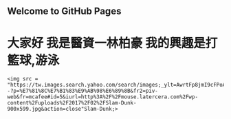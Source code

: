 ## Welcome to GitHub Pages
<h1>
  大家好 我是醫資一林柏豪
  我的興趣是打籃球,游泳
  </h1>
    
    <img src = "https://tw.images.search.yahoo.com/search/images;_ylt=AwrtFp8jmI9cFPoAsq1r1gt.;_ylu=X3oDMTE0dmtpNW1vBGNvbG8DdHcxBHBvcwMxBHZ0aWQDREQwMDFfMQRzZWMDcGl2cw--?p=%E7%81%8C%E7%B1%83%E9%AB%98%E6%89%8B&fr2=piv-web&fr=mcafee#id=5&iurl=http%3A%2F%2Fmouse.latercera.com%2Fwp-content%2Fuploads%2F2017%2F02%2FSlam-Dunk-900x599.jpg&action=close"Slam-Dunk;>
    
  
